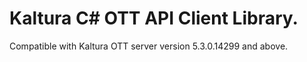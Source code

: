 # Kaltura C# OTT API Client Library.
Compatible with Kaltura OTT server version 5.3.0.14299 and above.
